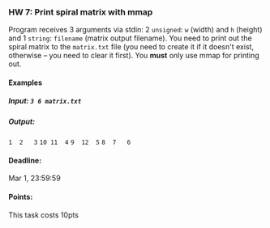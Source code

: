 ### HW 7: Print spiral matrix with mmap


Program receives 3 arguments via stdin: 2 `unsigned`: `w` (width) and `h` (height) and 1 `string`: `filename` (matrix output filename).
You need to print out the spiral matrix to the `matrix.txt` file (you need to create it if it doesn't exist, otherwise – you need to clear it first). You **must** only use mmap for printing out.

#### Examples
##### Input: `3 6 matrix.txt`
##### Output:
`1  2   3`
`10 11  4`
`9  12  5`
`8  7   6`

#### Deadline:
Mar 1, 23:59:59

#### Points:
This task costs 10pts

